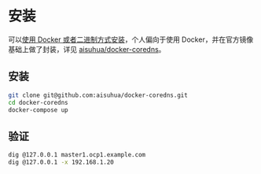 # 安装

可以[使用 Docker 或者二进制方式安装](https://coredns.io/manual/toc/#installation)，个人偏向于使用 Docker，并在官方镜像基础上做了封装，详见 [aisuhua/docker-coredns](https://github.com/aisuhua/docker-coredns)。

## 安装

```sh
git clone git@github.com:aisuhua/docker-coredns.git
cd docker-coredns
docker-compose up
```

## 验证

```sh
dig @127.0.0.1 master1.ocp1.example.com
dig @127.0.0.1 -x 192.168.1.20
```
